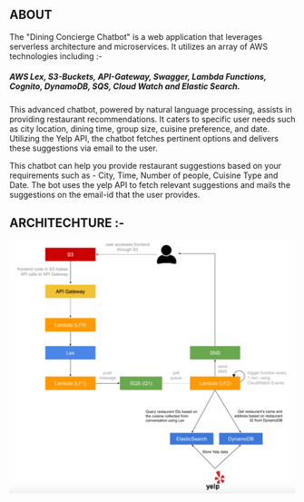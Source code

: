 ## ABOUT
The "Dining Concierge Chatbot" is a web application that leverages serverless architecture and microservices. It utilizes an array of AWS technologies including :-
##### AWS Lex, S3-Buckets, API-Gateway, Swagger, Lambda Functions, Cognito, DynamoDB, SQS, Cloud Watch and Elastic Search.

This advanced chatbot, powered by natural language processing, assists in providing restaurant recommendations. It caters to specific user needs such as city location, dining time, group size, cuisine preference, and date. Utilizing the Yelp API, the chatbot fetches pertinent options and delivers these suggestions via email to the user. 

This chatbot can help you provide restaurant suggestions based on your requirements such as - City, Time, Number of people, Cuisine Type and Date. The bot uses the yelp API to fetch relevant suggestions and mails the suggestions on the email-id that the user provides. 

## ARCHITECHTURE :- 
![diagram](architecture.png)
